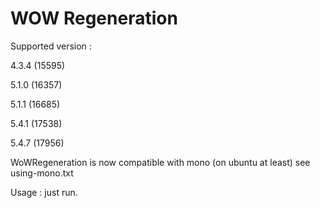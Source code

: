 WOW Regeneration
===============

Supported version :

4.3.4 (15595)

5.1.0 (16357)

5.1.1 (16685)

5.4.1 (17538)

5.4.7 (17956)

WoWRegeneration is now compatible with mono (on ubuntu at least) see using-mono.txt

Usage : just run.
